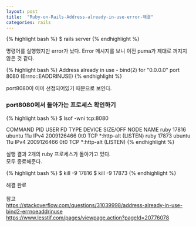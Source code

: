 ```yaml
---
layout: post
title:  "Ruby-on-Rails-Address-already-in-use-error-해결"
categories: rails
---
```

{% highlight bash %}
$ rails server
{% endhighlight %}

명령어를 실행했지만 error가 났다. Error 메시지를 보니 이전 puma가 제대로 꺼지지 않은 것 같다.<br>

{% highlight bash %}
Address already in use - bind(2) for "0.0.0.0" port 8080 (Errno::EADDRINUSE)
{% endhighlight %}

port8080이 이미 선점되어있기 때문으로 보인다.<br>

### port8080에서 돌아가는 프로세스 확인하기

{% highlight bash %}
$ lsof -wni tcp:8080

COMMAND   PID   USER   FD   TYPE     DEVICE SIZE/OFF NODE NAME
ruby    17816 ubuntu   11u  IPv4 2009126466      0t0  TCP *:http-alt (LISTEN)
ruby    17873 ubuntu   11u  IPv4 2009126466      0t0  TCP *:http-alt (LISTEN)
{% endhighlight %}

실행 결과 2개의 ruby 프로세스가 돌아가고 있다.<br>
모두 종료해준다.<br>

{% highlight bash %}
$ kill -9 17816
$ kill -9 17873
{% endhighlight %}

해결 완료
<br><br>
참고<br>
<https://stackoverflow.com/questions/31039998/address-already-in-use-bind2-errnoeaddrinuse><br>
<https://www.lesstif.com/pages/viewpage.action?pageId=20776078>
